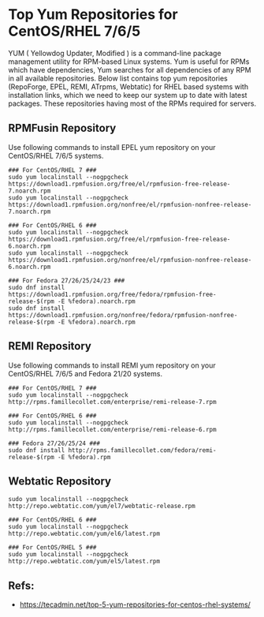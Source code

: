 # Top Yum Repositories for CentOS/RHEL 7/6/5 

YUM ( Yellowdog Updater, Modified ) is a command-line package management utility for RPM-based Linux systems. Yum is useful for RPMs which have dependencies, Yum searches for all dependencies of any RPM in all available repositories. Below list contains top yum repositories (RepoForge, EPEL, REMI, ATrpms, Webtatic) for RHEL based systems with installation links, which we need to keep our system up to date with latest packages. These repositories having most of the RPMs required for servers.

## RPMFusin Repository
Use following commands to install EPEL yum repository on your CentOS/RHEL 7/6/5 systems.

```
### For CentOS/RHEL 7 ###
sudo yum localinstall --nogpgcheck https://download1.rpmfusion.org/free/el/rpmfusion-free-release-7.noarch.rpm 
sudo yum localinstall --nogpgcheck https://download1.rpmfusion.org/nonfree/el/rpmfusion-nonfree-release-7.noarch.rpm

### For CentOS/RHEL 6 ###
sudo yum localinstall --nogpgcheck https://download1.rpmfusion.org/free/el/rpmfusion-free-release-6.noarch.rpm
sudo yum localinstall --nogpgcheck https://download1.rpmfusion.org/nonfree/el/rpmfusion-nonfree-release-6.noarch.rpm

### For Fedora 27/26/25/24/23 ###
sudo dnf install https://download1.rpmfusion.org/free/fedora/rpmfusion-free-release-$(rpm -E %fedora).noarch.rpm
sudo dnf install https://download1.rpmfusion.org/nonfree/fedora/rpmfusion-nonfree-release-$(rpm -E %fedora).noarch.rpm
```

## REMI Repository
Use following commands to install REMI yum repository on your CentOS/RHEL 7/6/5 and Fedora 21/20 systems.

```
### For CentOS/RHEL 7 ###
sudo yum localinstall --nogpgcheck http://rpms.famillecollet.com/enterprise/remi-release-7.rpm

### For CentOS/RHEL 6 ###
sudo yum localinstall --nogpgcheck http://rpms.famillecollet.com/enterprise/remi-release-6.rpm

### Fedora 27/26/25/24 ###
sudo dnf install http://rpms.famillecollet.com/fedora/remi-release-$(rpm -E %fedora).rpm
```

## Webtatic Repository

```
sudo yum localinstall --nogpgcheck http://repo.webtatic.com/yum/el7/webtatic-release.rpm

### For CentOS/RHEL 6 ###
sudo yum localinstall --nogpgcheck http://repo.webtatic.com/yum/el6/latest.rpm

### For CentOS/RHEL 5 ###
sudo yum localinstall --nogpgcheck http://repo.webtatic.com/yum/el5/latest.rpm
```

## Refs:
- https://tecadmin.net/top-5-yum-repositories-for-centos-rhel-systems/
